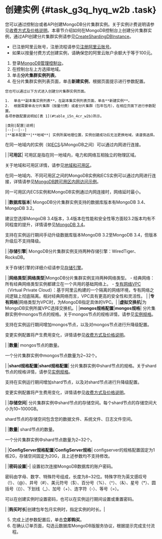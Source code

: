 # 创建实例 {#task_g3q_hyq_w2b .task}

您可以通过控制台或者API创建MongoDB分片集群实例。关于实例计费说明请参见[收费方式及价格说明](https://help.aliyun.com/document_detail/54285.html)。本章节介绍如何在MongoDB控制台上创建分片集群实例，通过API创建分片集群实例请参见[CreateShardingDBInstance](https://help.aliyun.com/document_detail/61884.html)。

-   已注册阿里云账号，注册流程请参见[注册阿里云账号](https://help.aliyun.com/knowledge_detail/37195.html?spm=a2c4g.11186623.2.3.68271c2biHhBWS)。
-   如果以按量付费方式创建实例，请确保您的阿里云账户余额大于等于100元。

1.   登录[MongoDB管理控制台](https://mongodb.console.aliyun.com/#/mongodb/list)。 
2.   在控制台左上方选择地域。 
3.   单击**分片集群实例列表**。 
4.   在分片集群实例列表页面，单击**新建实例**，根据页面提示进行参数配置。 

    您也可以通过以下方式进入创建分片集群实例页面。

    1.  单击**副本集实例列表**，在副本集实例列表页面，单击**新建实例**。
    2.  根据需要单击分片集群（按量付费）或者分片集群（包年包月），在相应页面下进行参数配置。
    各项参数配置说明如[表 1](#table_i5n_4cr_w2b)所示。

    |类别|配置|说明|
    |--|--|--|
    |**基本配置**|**地域**| 实例所属地理位置，实例创建成功后无法更换地域，请谨慎选择。

 在同一地域内的实例（如[ECS](https://help.aliyun.com/document_detail/25367.html)与MongoDB之间）可以通过内网进行连接。

 |
    |**可用区**| 可用区是指在同一地域内，电力和网络互相独立的物理区域。

 关于地域和可用区详情，请参见[地域和可用区](https://help.aliyun.com/document_detail/40654.html?spm=a2c4g.11186623.2.5.78411aafKHigkf)。

 在同一地域内、不同可用区之间的MongoDB实例和ECS实例可以通过内网进行连接，详情请参见[MongoDB跨可用区内网访问示例](https://help.aliyun.com/document_detail/57139.html)。

 同一可用区内ECS实例和MongoDB实例通过内网连接时，网络延时最小。

 |
    |**数据库版本**| MongoDB分片集群实例支持的数据库版本有MongoDB 3.4、MongoDB 3.2。

 建议您选择MongoDB 3.4版本，3.4版本在性能和安全性等方面较3.2版本均有不同程度的提升，详情请参见[MongoDB 3.4](https://yq.aliyun.com/articles/231377)。

 支持在实例运行期间手动升级数据库版本MongoDB 3.2至MongoDB 3.4，但版本升级后不支持降级。

 |
    |**存储引擎**| MongoDB分片集群实例支持两种存储引擎：WiredTiger、RocksDB。

 关于存储引擎的详细介绍请参见[存储引擎](https://help.aliyun.com/document_detail/61906.html)。

 |
    |**网络类型**|**网络类型**|MongoDB分片集群实例支持两种网络类型。    -   经典网络：所有经典网络类型实例都建立在一个共用的基础网络上。
    -   [专有网络VPC](https://help.aliyun.com/document_detail/34217.html)（Virtual Private Cloud）：基于阿里云构建的一个隔离的网络环境，专有网络之间逻辑上彻底隔离。相对经典网络而言，VPC具有更高的安全性和灵活性。
|
    |**专有网络**|网络类型为VPC时，为MongoDB指定具体的VPC。|
    |**虚拟交换机**|为MongoDB实例所属VPC选择交换机。|
    |**mongos规格配置**|**mongos规格**| 分片集群实例中mongos节点的规格。关于mongos节点的规格详情，请参见[实例规格](https://help.aliyun.com/document_detail/57141.html)。

 支持在实例运行期间增加mongos节点，以及对mongos节点进行升降级配置。

 变更实例配置将产生费用变化，详情请参见[收费方式及价格说明](https://help.aliyun.com/document_detail/54285.html)。

 |
    |**数量**| mongos节点的数量。

 一个分片集群实例中mongos节点数量为2~32个。

 |
    |**shard规格配置**|**shard规格配置**| 分片集群实例中shard节点的规格。关于shard节点的规格详情，请参见[实例规格](https://help.aliyun.com/document_detail/57141.html)。

 支持在实例运行期间增加shard节点，以及对shard节点进行升降级配置。

 变更实例配置将产生费用变化，详情请参见[收费方式及价格说明](https://help.aliyun.com/document_detail/54285.html)。

 |
    |**存储空间**| 分片集群实例中shard节点的存储空间。每个shard节点的存储空间大小为10~1000GB。

 shard节点的存储空间包含您的数据文件、系统文件、日志文件空间。

 |
    |**数量**| shard节点的数量。

 一个分片集群实例中shard节点数量为2~32个。

 |
    |**ConfigServer规格配置**|**ConfigServer规格**| configserver的规格配置固定为1核2G，存储空间固定为20G，且上述参数均不支持修改。

 |
    |**密码设置**|-| 设置初次连接MongoDB数据库的账户密码。

 密码由字母、数字、特殊符号组成，长度为8~32位。特殊字符为英文感叹号（!）、（@）、井号（\#）、美元符号（$）、百分号（%）、（^）、（&）、星号（\*）、圆括号（\(\)）、下划线（\_）、加号（+）、连字符（-）、等号（=）。

 可以在创建实例时设置密码，也可以在实例运行期间设置或重置密码。

 |
    |**购买时长**|创建包年包月实例时，指定实例的时长。|

5.   完成上述参数配置后，单击**立即购买**。 
6.   在确认订单页面，勾选云数据库MongoDB版服务协议，根据提示完成支付流程。 

